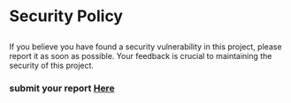 # Security Policy

##  

If you believe you have found a security vulnerability in this project, please report it as soon as possible. Your feedback is crucial to maintaining the security of this project. 

### submit your report [Here](https://t.me/ittemadadel)